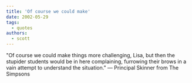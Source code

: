 ```yaml
---
title: 'Of course we could make'
date: 2002-05-29
tags:
  - quotes
authors:
  - scott
---
```


"Of course we could make things more challenging, Lisa, but then the stupider students would be in here complaining, furrowing their brows in a vain attempt to understand the situation."
— Principal Skinner from The Simpsons
